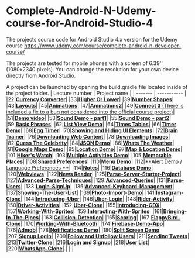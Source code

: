 Complete-Android-N-Udemy-course-for-Android-Studio-4
============

The projects source code for Android Studio 4.x version for the Udemy course https://www.udemy.com/course/complete-android-n-developer-course/

The projects are tested for mobile phones with a screen of 6.39'' (1080x2340 pixels). You can change the resolution for your own device directly from Android Studio.

A project can be launched by opening the build.gradle file located inside of the project folder.
| Lecture number | Project name |
| ------- | ----------- |
|22|[**Currency Converter**](https://github.com/ksk286/Complete-Android-N-Udemy-course-for-Android-Studio-4/tree/master/JavaCode/Lecture022)|
|33|[**Higher Or Lower**](https://github.com/ksk286/Complete-Android-N-Udemy-course-for-Android-Studio-4/tree/master/JavaCode/Lecture033)|
|39|[**Number Shapes**](https://github.com/ksk286/Complete-Android-N-Udemy-course-for-Android-Studio-4/tree/master/JavaCode/Lecture039)|
|43|[**Layouts**](https://github.com/ksk286/Complete-Android-N-Udemy-course-for-Android-Studio-4/tree/master/JavaCode/Lecture043)|
|45|[**Animations**](https://github.com/ksk286/Complete-Android-N-Udemy-course-for-Android-Studio-4/tree/master/JavaCode/Lecture045)|
|47|[**Animations2**](https://github.com/ksk286/Complete-Android-N-Udemy-course-for-Android-Studio-4/tree/master/JavaCode/Lecture047)|
|49|[**Connect 3** (There is included a fix to a bug not considered into the official course project)](https://github.com/ksk286/Complete-Android-N-Udemy-course-for-Android-Studio-4/tree/master/JavaCode/Lecture049)|
|51|[**Demo video**](https://github.com/ksk286/Complete-Android-N-Udemy-course-for-Android-Studio-4/tree/master/JavaCode/Lecture051)|
|53|[**Sound Demo - part1**](https://github.com/ksk286/Complete-Android-N-Udemy-course-for-Android-Studio-4/tree/master/JavaCode/Lecture053)|
|55|[**Sound Demo - part2**](https://github.com/ksk286/Complete-Android-N-Udemy-course-for-Android-Studio-4/tree/master/JavaCode/Lecture055)|
|59|[**Basic Phrases**](https://github.com/ksk286/Complete-Android-N-Udemy-course-for-Android-Studio-4/tree/master/JavaCode/Lecture059)|
|62|[**List View Demo**](https://github.com/ksk286/Complete-Android-N-Udemy-course-for-Android-Studio-4/tree/master/JavaCode/Lecture062)|
|64|[**Times Tables**](https://github.com/ksk286/Complete-Android-N-Udemy-course-for-Android-Studio-4/tree/master/JavaCode/Lecture064)|
|66|[**Timer Demo**](https://github.com/ksk286/Complete-Android-N-Udemy-course-for-Android-Studio-4/tree/master/JavaCode/Lecture066)|
|68|[**Egg Timer**](https://github.com/ksk286/Complete-Android-N-Udemy-course-for-Android-Studio-4/tree/master/JavaCode/Lecture068)|
|70|[**Showing and Hiding UI Elements**](https://github.com/ksk286/Complete-Android-N-Udemy-course-for-Android-Studio-4/tree/master/JavaCode/Lecture070)|
|72|[**Brain Trainer**](https://github.com/ksk286/Complete-Android-N-Udemy-course-for-Android-Studio-4/tree/master/JavaCode/Lecture072)|
|76|[**Downloading Web Content**](https://github.com/ksk286/Complete-Android-N-Udemy-course-for-Android-Studio-4/tree/master/JavaCode/Lecture076)|
|78|[**Downloading Images**](https://github.com/ksk286/Complete-Android-N-Udemy-course-for-Android-Studio-4/tree/master/JavaCode/Lecture078)|
|82|[**Guess The Celebrity**](https://github.com/ksk286/Complete-Android-N-Udemy-course-for-Android-Studio-4/tree/master/JavaCode/Lecture082)|
|84|[**JSON Demo**](https://github.com/ksk286/Complete-Android-N-Udemy-course-for-Android-Studio-4/tree/master/JavaCode/Lecture084)|
|86|[**Whats The Weather**](https://github.com/ksk286/Complete-Android-N-Udemy-course-for-Android-Studio-4/tree/master/JavaCode/Lecture086)|
|91|[**Google Maps Demo**](https://github.com/ksk286/Complete-Android-N-Udemy-course-for-Android-Studio-4/tree/master/JavaCode/Lecture091)|
|95|[**Location Demo**](https://github.com/ksk286/Complete-Android-N-Udemy-course-for-Android-Studio-4/tree/master/JavaCode/Lecture095)|
|97|[**Map & Location Demo**](https://github.com/ksk286/Complete-Android-N-Udemy-course-for-Android-Studio-4/tree/master/JavaCode/Lecture097)|
|101|[**Hiker's Watch**](https://github.com/ksk286/Complete-Android-N-Udemy-course-for-Android-Studio-4/tree/master/JavaCode/Lecture101)|
|103|[**Multiple Activities Demo**](https://github.com/ksk286/Complete-Android-N-Udemy-course-for-Android-Studio-4/tree/master/JavaCode/Lecture103)|
|105|[**Memorable Places**](https://github.com/ksk286/Complete-Android-N-Udemy-course-for-Android-Studio-4/tree/master/JavaCode/Lecture105)|
|108|[**Shared Preferences**](https://github.com/ksk286/Complete-Android-N-Udemy-course-for-Android-Studio-4/tree/master/JavaCode/Lecture108)|
|110|[**Menu Demo**](https://github.com/ksk286/Complete-Android-N-Udemy-course-for-Android-Studio-4/tree/master/JavaCode/Lecture110)|
|112|[**Alert Demo / Language Preferences **](https://github.com/ksk286/Complete-Android-N-Udemy-course-for-Android-Studio-4/tree/master/JavaCode/Lecture112)|
|114|[**Notes**](https://github.com/ksk286/Complete-Android-N-Udemy-course-for-Android-Studio-4/tree/master/JavaCode/Lecture114)|
|116|[**Database Demo**](https://github.com/ksk286/Complete-Android-N-Udemy-course-for-Android-Studio-4/tree/master/JavaCode/Lecture116)|
|120|[**Webviews**](https://github.com/ksk286/Complete-Android-N-Udemy-course-for-Android-Studio-4/tree/master/JavaCode/Lecture120)|
|122|[**News Reader**](https://github.com/ksk286/Complete-Android-N-Udemy-course-for-Android-Studio-4/tree/master/JavaCode/Lecture122)|
|125|[**Parse-Server-Starter-Project**](https://github.com/ksk286/Complete-Android-N-Udemy-course-for-Android-Studio-4/tree/master/JavaCode/Lecture125)|
|127|[**Advanced-Parse-Techniques**](https://github.com/ksk286/Complete-Android-N-Udemy-course-for-Android-Studio-4/tree/master/JavaCode/Lecture127)|
|129|[**Advanced-Queries**](https://github.com/ksk286/Complete-Android-N-Udemy-course-for-Android-Studio-4/tree/master/JavaCode/Lecture129)|
|131|[**Parse-Users**](https://github.com/ksk286/Complete-Android-N-Udemy-course-for-Android-Studio-4/tree/master/JavaCode/Lecture131)|
|133|[**Login-SignUp**](https://github.com/ksk286/Complete-Android-N-Udemy-course-for-Android-Studio-4/tree/master/JavaCode/Lecture133)|
|135|[**Advanced-Keyboard-Management**](https://github.com/ksk286/Complete-Android-N-Udemy-course-for-Android-Studio-4/tree/master/JavaCode/Lecture135)|
|137|[**Showing-The-User-List**](https://github.com/ksk286/Complete-Android-N-Udemy-course-for-Android-Studio-4/tree/master/JavaCode/Lecture137)|
|139|[**Photo-Import-Demo**](https://github.com/ksk286/Complete-Android-N-Udemy-course-for-Android-Studio-4/tree/master/JavaCode/Lecture139)|
|141|[**Instagram-Clone**](https://github.com/ksk286/Complete-Android-N-Udemy-course-for-Android-Studio-4/tree/master/JavaCode/Lecture141)|
|144|[**Introducing-Uber**](https://github.com/ksk286/Complete-Android-N-Udemy-course-for-Android-Studio-4/tree/master/JavaCode/Lecture144)|
|146|[**Uber-Login**](https://github.com/ksk286/Complete-Android-N-Udemy-course-for-Android-Studio-4/tree/master/JavaCode/Lecture146)|
|148|[**Rider-Activity**](https://github.com/ksk286/Complete-Android-N-Udemy-course-for-Android-Studio-4/tree/master/JavaCode/Lecture148)|
|150|[**Driver-Activities**](https://github.com/ksk286/Complete-Android-N-Udemy-course-for-Android-Studio-4/tree/master/JavaCode/Lecture150)|
|152|[**Uber-Clone**](https://github.com/ksk286/Complete-Android-N-Udemy-course-for-Android-Studio-4/tree/master/JavaCode/Lecture152)|
|155|[**Introducing-GDX**](https://github.com/ksk286/Complete-Android-N-Udemy-course-for-Android-Studio-4/tree/master/JavaCode/Lecture155)|
|157|[**Working-With-Sprites**](https://github.com/ksk286/Complete-Android-N-Udemy-course-for-Android-Studio-4/tree/master/JavaCode/Lecture157)|
|159|[**Interacting-With-Sprites**](https://github.com/ksk286/Complete-Android-N-Udemy-course-for-Android-Studio-4/tree/master/JavaCode/Lecture159)|
|161|[**Bringing-In-The-Pipes**](https://github.com/ksk286/Complete-Android-N-Udemy-course-for-Android-Studio-4/tree/master/JavaCode/Lecture161)|
|163|[**Collision-Detection**](https://github.com/ksk286/Complete-Android-N-Udemy-course-for-Android-Studio-4/tree/master/JavaCode/Lecture163)|
|165|[**Scoring**](https://github.com/ksk286/Complete-Android-N-Udemy-course-for-Android-Studio-4/tree/master/JavaCode/Lecture165)|
|167|[**FlappyBird-Clone**](https://github.com/ksk286/Complete-Android-N-Udemy-course-for-Android-Studio-4/tree/master/JavaCode/Lecture167)|
|170|[**Working-With-Bluetooth**](https://github.com/ksk286/Complete-Android-N-Udemy-course-for-Android-Studio-4/tree/master/JavaCode/Lecture170)|
|174|[**Firebase-Demo-App**](https://github.com/ksk286/Complete-Android-N-Udemy-course-for-Android-Studio-4/tree/master/JavaCode/Lecture174)|
|176|[**Admob**](https://github.com/ksk286/Complete-Android-N-Udemy-course-for-Android-Studio-4/tree/master/JavaCode/Lecture176)|
|178|[**Notifications Demo**](https://github.com/ksk286/Complete-Android-N-Udemy-course-for-Android-Studio-4/tree/master/JavaCode/Lecture178)|
|180|[**Split Screen Demo**](https://github.com/ksk286/Complete-Android-N-Udemy-course-for-Android-Studio-4/tree/master/JavaCode/Lecture180)|
|207|[**Signup Login**](https://github.com/ksk286/Complete-Android-N-Udemy-course-for-Android-Studio-4/tree/master/JavaCode/Lecture207)|
|209|[**Follow and Unfollow Users**](https://github.com/ksk286/Complete-Android-N-Udemy-course-for-Android-Studio-4/tree/master/JavaCode/Lecture209)|
|211|[**Sending Tweets**](https://github.com/ksk286/Complete-Android-N-Udemy-course-for-Android-Studio-4/tree/master/JavaCode/Lecture211)|
|213|[**Twitter-Clone**](https://github.com/ksk286/Complete-Android-N-Udemy-course-for-Android-Studio-4/tree/master/JavaCode/Lecture213)|
|216|[**Login and Signup**](https://github.com/ksk286/Complete-Android-N-Udemy-course-for-Android-Studio-4/tree/master/JavaCode/Lecture216)|
|218|[**User List**](https://github.com/ksk286/Complete-Android-N-Udemy-course-for-Android-Studio-4/tree/master/JavaCode/Lecture218)|
|220|[**WhatsApp-Clone**](https://github.com/ksk286/Complete-Android-N-Udemy-course-for-Android-Studio-4/tree/master/JavaCode/Lecture220)|
|  |  |
